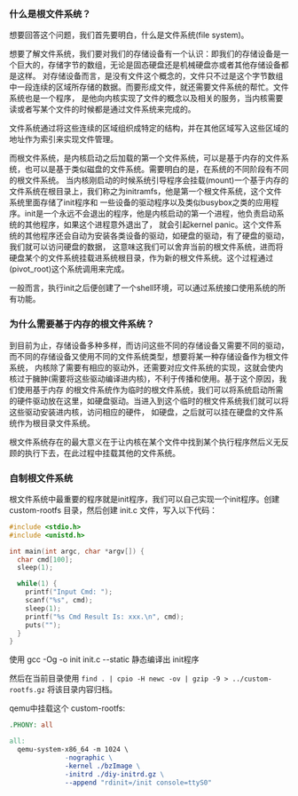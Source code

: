 ### 什么是根文件系统？

想要回答这个问题，我们首先要明白，什么是文件系统(file system)。

想要了解文件系统，我们要对我们的存储设备有一个认识：即我们的存储设备是一个巨大的，存储字节的数组，无论是固态硬盘还是机械硬盘亦或者其他存储设备都是这样。
对存储设备而言，是没有文件这个概念的，文件只不过是这个字节数组中一段连续的区域所存储的数据。而要形成文件，就还需要文件系统的帮忙。文件系统也是一个程序，
是他向内核实现了文件的概念以及相关的服务，当内核需要读或者写某个文件的时候都是通过文件系统来完成的。

文件系统通过将这些连续的区域组织成特定的结构，并在其他区域写入这些区域的地址作为索引来实现文件管理。

而根文件系统，是内核启动之后加载的第一个文件系统，可以是基于内存的文件系统，也可以是基于类似磁盘的文件系统。需要明白的是，在系统的不同阶段有不同的根文件系统。
当内核刚启动的时候系统引导程序会挂载(mount)一个基于内存的文件系统在根目录上，我们称之为initramfs，他是第一个根文件系统，这个文件系统里面存储了init程序和
一些设备的驱动程序以及类似busybox之类的应用程序。init是一个永远不会退出的程序，他是内核启动的第一个进程，他负责启动系统的其他程序，如果这个进程意外退出了，
就会引起kernel panic。这个文件系统的其他程序还会自动为安装各类设备的驱动，如硬盘的驱动，有了硬盘的驱动，我们就可以访问硬盘的数据，
这意味这我们可以舍弃当前的根文件系统，进而将硬盘某个的文件系统挂载进系统根目录，作为新的根文件系统。这个过程通过(pivot_root)这个系统调用来完成。

一般而言，执行init之后便创建了一个shell环境，可以通过系统接口使用系统的所有功能。

### 为什么需要基于内存的根文件系统？
到目前为止，存储设备多种多样，而访问这些不同的存储设备又需要不同的驱动，而不同的存储设备又使用不同的文件系统类型，想要将某一种存储设备作为根文件系统，
内核除了需要有相应的驱动外，还需要对应文件系统的实现，这就会使内核过于臃肿(需要将这些驱动编译进内核)，不利于传播和使用。基于这个原因，我们使用基于内存
的根文件系统作为临时的根文件系统，我们可以将系统启动所需的硬件驱动放在这里，如硬盘驱动。当进入到这个临时的根文件系统我们就可以将这些驱动安装进内核，访问相应的硬件，
如硬盘，之后就可以挂在硬盘的文件系统作为根目录文件系统。

根文件系统存在的最大意义在于让内核在某个文件中找到某个执行程序然后义无反顾的执行下去，在此过程中挂载其他的文件系统。

### 自制根文件系统
根文件系统中最重要的程序就是init程序，我们可以自己实现一个init程序。创建 custom-rootfs 目录，然后创建 init.c 文件，写入以下代码：
```c
#include <stdio.h>
#include <unistd.h>

int main(int argc, char *argv[]) {
  char cmd[100];
  sleep(1);

  while(1) {
    printf("Input Cmd: ");
    scanf("%s", cmd);
    sleep(1);
    printf("%s Cmd Result Is: xxx.\n", cmd);
    puts("");
  }
}
````

使用 gcc -Og -o init init.c --static 静态编译出 init程序

然后在当前目录使用 `find . | cpio -H newc -ov | gzip -9 > ../custom-rootfs.gz` 将该目录内容归档。

qemu中挂载这个 custom-rootfs:
```Makefile
.PHONY: all

all:
  qemu-system-x86_64 -m 1024 \
              -nographic \
              -kernel ./bzImage \
              -initrd ./diy-initrd.gz \
              --append "rdinit=/init console=ttyS0"


```
